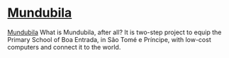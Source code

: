 # [Mundubila](http://mundubila.github.io/)

[Mundubila](https://www.facebook.com/mundubila/) What is Mundubila, after all?
It is two-step project to equip the Primary School of Boa Entrada, in São Tomé e Príncipe, with low-cost computers and connect it to the world.

